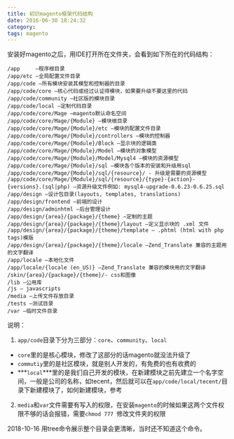 ```yaml
---
title: 初识magento框架代码结构
date: 2016-06-30 18:24:32
category:
tags: magento
---
```


安装好magento之后，用IDE打开所在文件夹，会看到如下所在的代码结构：

```
/app     –程序根目录
/app/etc –全局配置文件目录
/app/code –所有模块安装其模型和控制器的目录
/app/code/core –核心代码或经过认证得模块，如果要升级不要这里的代码
/app/code/community –社区版的模块目录
/app/code/local –定制代码目录
/app/code/core/Mage –magento默认命名空间
/app/code/core/Mage/{Module} –模块根目录
/app/code/core/Mage/{Module}/etc –模块的配置文件目录
/app/code/core/Mage/{Module}/controllers –模块的控制器
/app/code/core/Mage/{Module}/Block –显示块的逻辑类
/app/code/core/Mage/{Module}/Model –模块的对象模型
/app/code/core/Mage/{Module}/Model/Mysql4 –模块的资源模型
/app/code/core/Mage/{Module}/sql –模块各个版本的安装和升级用sql 
/app/code/core/Mage/{Module}/sql/{resource}/ - 升级是需要的资源模型
/app/code/core/Mage/{Module}/sql/{resource}/{type}-{action}-{versions}.(sql|php) –资源升级文件例如: mysql4-upgrade-0.6.23-0.6.25.sql 
/app/design –设计包目录(layouts, templates, translations) 
/app/design/frontend –前端的设计
/app/design/adminhtml –后台管理设计
/app/design/{area}/{package}/{theme} –定制的主题
/app/design/{area}/{package}/{theme}/layout –定义显示块的 .xml 文件
/app/design/{area}/{package}/{theme}/template – .phtml (html with php tags)模版
/app/design/{area}/{package}/{theme}/locale –Zend_Translate 兼容的主题用的文字翻译
/app/locale –本地化文件
/app/locale/{locale (en_US)} –Zend_Translate 兼容的模块用的文字翻译
/skin/{area}/{package}/{theme}/- css和图像
/lib –公用库
/js – javascripts 
/media –上传文件存放目录
/tests –测试目录
/var –临时文件目录
```


说明：
1. `app/code`目录下分为三部分：`core`、`community`、`local`

 - `core`里的是核心模块，修改了这部分的话magento就没法升级了
 - `commutiy`里的是社区模块，就是别人开发的，有免费的也有收费的
 - ***`local`***里的是我们自己开发的模块，在新建模块之前先建立一个名字空间，一般是公司的名称，如tecent，然后就可以在`app/code/local/tecent/`目录下新建模块了，如何新建模块，参考[]()

2. `media`和`var`文件需要有写入的权限，在安装`magento`的时候如果这两个文件权限不够的话会报错，需要`chmod 777 `修改文件夹的权限

2018-10-16 用tree命令展示整个目录会更清晰，当时还不知道这个命令。